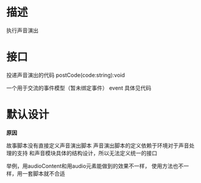 # 描述
执行声音演出
# 接口
投递声音演出的代码
postCode(code:string):void

一个用于交流的事件模型（暂未绑定事件）
event
具体见代码
# 默认设计
**原因**

故事脚本没有直接定义声音演出脚本
声音演出脚本的定义依赖于环境对于声音处理的支持
和声音模块具体的结构设计，所以无法定义统一的接口

举例，用audioContent和用audio元素能做到的效果不一样，
使用方法也不一样，用一套脚本就不合适